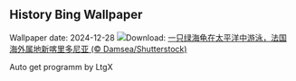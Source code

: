 ## History Bing Wallpaper
Wallpaper date: 2024-12-28
![](https://www.bing.com/th?id=OHR.CoralTurtle_ZH-CN4771437860_UHD.jpg&w=1000)Download: [一只绿海龟在太平洋中游泳，法国海外属地新喀里多尼亚 (© Damsea/Shutterstock)](https://www.bing.com/th?id=OHR.CoralTurtle_ZH-CN4771437860_UHD.jpg)

Auto get programm by LtgX
